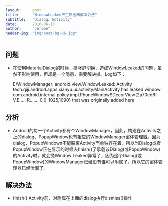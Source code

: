 ```yaml
---
layout:     post
title:      "WindowLeaked产生原因和解决办法"
subtitle:   "Dialog、Activity"
date:       2016-06-13
author:     "Jerome"
header-img: "img/post-bg-06.jpg"
---
```



## 问题

- 在使用MaterialDialog的时候，横竖屏切换，造成WindowLeaked的问题，虽然不影响使用，但却是一个隐患，需要解决掉。Log如下：

	E/WindowManager: android.view.WindowLeaked: Activity tech.qiji.android.apps.xianyu.ui.activity.MainActivity has leaked window com.android.internal.policy.impl.PhoneWindow$DecorView{2a70ed6f V.E..... R....... 0,0-1025,1090} that was originally added here

## 分析

- Android的每一个Activity都有个WindowManager，因此，构建在Activity之上的dialog、PopupWindow也有相应的WindowManager窗体管理器。因为dialog、PopupWindown不能脱离Activity而单独存在着，所以当Dialog或者PopupWindow正在显示的时候去finish()了承载该Dialog(或PopupWindow)的Activity时，就会抛Window Leaked异常了，因为这个Dialog(或PopupWindow)的WindowManager已经没有谁可以附属了，所以它的窗体管理器已经泄漏了。

## 解决办法

- finish() Activity前，对附属在上面的dialog执行dismiss()操作




 